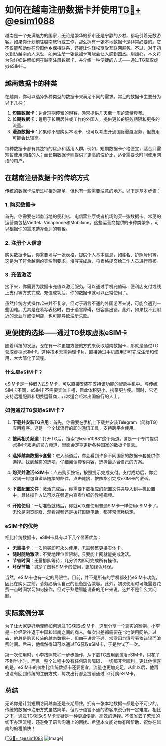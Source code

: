 # 如何在越南注册数据卡并使用[TG💪+ @esim1088](https://t.me/s/esim1088)

越南是一个充满魅力的国家，无论是繁华的都市还是宁静的乡村，都吸引着无数游客。如果你计划前往越南旅行或工作，那么拥有一张本地数据卡是非常必要的。它不仅能帮助你在异国他乡保持联系，还能让你轻松享受互联网服务。不过，对于初次到访越南的人来说，如何注册一张数据卡可能会让人感到困惑。别担心，本文将为你详细讲解如何在越南注册数据卡，并介绍一种便捷的方式——通过TG获取虚拟eSIM卡。

## 越南数据卡的种类

在越南，你可以选择多种类型的数据卡来满足不同的需求。常见的数据卡主要分为以下几种：

1. **短期数据卡**：适合短期停留的游客，通常提供几天至一周的流量套餐。
2. **长期数据卡**：适用于长期居住或工作的外国人，提供更长的服务期限和更多的流量。
3. **漫游数据卡**：如果你不想购买本地卡，也可以考虑开通国际漫游服务，但费用可能会比较高。

每种数据卡都有其独特的优点和适用人群。例如，短期数据卡价格便宜，适合只需短暂使用网络的人；而长期数据卡则提供了更高的性价比，适合需要长时间使用网络的用户。

## 在越南注册数据卡的传统方式

传统的数据卡注册过程相对简单，但也有一些需要注意的地方。以下是基本步骤：

### 1. 购买数据卡

首先，你需要在越南当地的便利店、电信营业厅或者机场购买一张数据卡。常见的运营商包括Viettel、Vinaphone和Mobifone。这些运营商提供的卡种类繁多，可以根据你的需求选择合适的套餐。

### 2. 注册个人信息

购买数据卡后，你需要填写一张表格，提供个人基本信息，如姓名、护照号码等。这是为了符合越南的实名制要求。填写完成后，将表格提交给工作人员进行审核。

### 3. 充值激活

接下来，你需要为数据卡充值以激活服务。可以通过手机充值码、便利店支付或线上支付等方式完成。充值成功后，你的数据卡就可以正常使用了。

虽然传统方式操作起来并不复杂，但对于语言不通的外国游客来说，可能会遇到一些困难。尤其是在填写表格时，由于语言障碍，很容易出错。此外，如果找不到附近的营业厅或便利店，也可能导致注册失败。

## 更便捷的选择——通过TG获取虚拟eSIM卡

随着科技的发展，现在有一种更加方便的方式来获取越南数据卡，那就是通过TG获取虚拟eSIM卡。这种技术无需物理卡片，直接通过手机应用即可完成注册和使用，大大简化了流程。

### 什么是eSIM卡？

eSIM卡是一种嵌入式SIM卡，可以直接安装在支持该功能的智能手机中。与传统SIM卡不同，eSIM卡不需要实体卡槽，因此体积更小，携带更方便。同时，它还支持远程配置和切换运营商，非常适合经常出国旅行的人士。

### 如何通过TG获取eSIM卡？

1. **下载并安装TG应用**：首先，你需要在手机上下载并安装Telegram（简称TG）应用程序。这是一个全球流行的即时通讯工具，支持跨平台使用。

2. **搜索相关频道**：打开TG后，搜索“@esim1088”这个频道。这是一个专门提供eSIM卡服务的官方频道，里面会定期更新各种国家的数据卡信息。

3. **选择越南数据卡套餐**：进入频道后，你会看到许多不同国家的数据卡套餐供你选择。找到越南的选项，仔细阅读套餐内容，选择最适合自己的方案。

4. **购买并激活eSIM卡**：点击购买按钮，按照提示完成支付。支付成功后，你会收到一封包含激活链接的邮件。点击链接，按照指引完成eSIM卡的激活。

5. **下载配置文件**：激活完成后，你需要下载相应的配置文件并导入到手机设置中。具体操作方法可以在频道内查看详细的教程视频。

6. **开始使用**：一切准备就绪后，你就可以像使用普通SIM卡一样使用eSIM卡了。无论是浏览网页、观看视频还是拨打国际电话，都非常流畅稳定。

### eSIM卡的优势

相比传统数据卡，eSIM卡具有以下几个显著优势：

- **无需换卡**：一次购买即可永久使用，无需频繁更换实体卡。
- **随时随地激活**：不受地理位置限制，只要能上网就能完成激活。
- **节省时间**：无需排队等待，几分钟内即可完成所有操作。
- **环保节能**：减少了塑料SIM卡的使用，更加绿色环保。

当然，eSIM卡也有一定的局限性。目前，并不是所有的手机都支持eSIM卡功能，因此在购买之前，请务必确认自己的设备是否兼容。此外，初次使用时可能需要花费一点时间学习如何操作，但对于熟悉智能设备的用户来说，这并不是什么大问题。

## 实际案例分享

为了让大家更好地理解如何通过TG获取eSIM卡，这里分享一个真实的案例。小李是一位经常往返于中国和越南之间的商人，每次出差都需要在当地使用网络。过去，他总是购买传统的越南数据卡，但由于语言不通，常常因为填写表格错误而浪费时间。后来，他偶然得知可以通过TG获取eSIM卡，于是尝试了一次。

第一次使用时，小李按照教程一步步操作，从下载TG应用到激活eSIM卡，只花了不到半小时。而且，整个过程中没有任何语言障碍，一切都非常顺利。更让他惊喜的是，eSIM卡的价格比传统数据卡还要便宜，流量也更加充足。从此以后，他再也没有回到传统的注册方式，每次出行都会提前通过TG订购eSIM卡。

## 总结

无论你是计划短期访问越南还是长期居住，拥有一张本地数据卡都是必不可少的。传统的数据卡注册方式虽然简单，但对于语言不通的游客来说仍有一定难度。相比之下，通过TG获取eSIM卡无疑是一种更加便捷、高效的选择。不仅省去了繁琐的线下办理流程，还避免了语言沟通上的困扰。希望本文能对你有所帮助，祝你在越南的旅程愉快！

[[TG💪+ @esim1088](https://t.me/s/esim1088) ![Image](https://i.postimg.cc/4NQfJmqS/Snipaste-2025-05-13-00-14-12.png)]